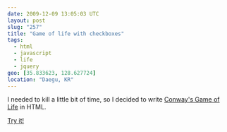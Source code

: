 ```yaml
---
date: 2009-12-09 13:05:03 UTC
layout: post
slug: "257"
title: "Game of life with checkboxes"
tags:
  - html
  - javascript
  - life
  - jquery
geo: [35.833623, 128.627724]
location: "Daegu, KR"
---
```

<p>I needed to kill a little bit of time, so I decided to write <a href="http://en.wikipedia.org/wiki/Conway%27s_Game_of_Life">Conway's Game of Life</a> in HTML.</p>

<p><a href="http://www.rooftopsolutions.nl/~evert/dev/life/life.html">Try it!</a></p>
